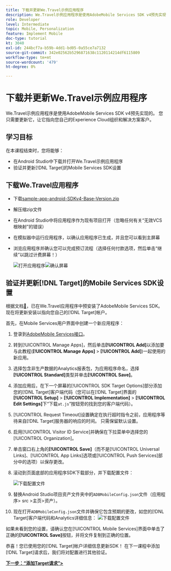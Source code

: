 ```yaml
---
title: 下载并更新We.Travel示例应用程序
description: We.Travel示例应用程序是使用AdobeMobile Services SDK v4预先实现的。 您只需要更新它，让它指向您自己的Experience Cloud组织和解决方案客户。
role: Developer
level: Intermediate
topic: Mobile, Personalization
feature: Implement Mobile
doc-type: tutorial
kt: 3040
exl-id: 244bcf7a-b59b-4dd1-bd05-0a55ce7a7132
source-git-commit: 342e02562b5296871638c1120114214df6115809
workflow-type: tm+mt
source-wordcount: '479'
ht-degree: 0%

---
```


# 下载并更新We.Travel示例应用程序

We.Travel示例应用程序是使用AdobeMobile Services SDK v4预先实现的。 您只需要更新它，让它指向您自己的Experience Cloud组织和解决方案客户。

## 学习目标

在本课程结束时，您将能够：

* 在Android Studio中下载并打开We.Travel示例应用程序
* 验证并更新[!DNL Target]的Mobile Services SDK设置

## 下载We.Travel应用程序

* 下载[sample-app-android-SDKv4-Base-Version.zip](assets/sample-app-android-SDKv4-Base-Version.zip)
* 解压缩zip文件
* 在Android Studio中将应用程序作为现有项目打开（忽略任何有关“无效VCS根映射”的错误）
* 在模拟器中运行应用程序，以确认应用程序已生成，并且您可以看到主屏幕
* 浏览应用程序并确认您可以完成预订流程（选择任何付款选项，然后单击“继续”以跳过计费屏幕！）

  ![打开应用程序](assets/wetravel_homeScreen.png)![确认屏幕](assets/wetravel_confirmationScreen.png)

## 验证并更新[!DNL Target]的Mobile Services SDK设置

根据文档[&#128279;](https://experienceleague.adobe.com/docs/mobile-services/android/getting-started-android/requirements.html?lang=zh-Hans)，已在We.Travel应用程序中预安装了AdobeMobile Services SDK。 现在将更新安装以指向您自己的[!DNL Target]帐户。

首先，在Mobile Services用户界面中创建一个新应用程序：

1. 登录到[AdobeMobile Services接口](https://mobilemarketing.adobe.com/)。
1. 转到[!UICONTROL Manage Apps]，然后单击&#x200B;**[!UICONTROL Add]**&#x200B;以添加要与此教程(**[!UICONTROL Manage Apps]** > **[!UICONTROL Add]**)一起使用的新应用。
1. 选择包含非生产数据的Analytics报表包，为应用程序命名，选择&#x200B;**[!UICONTROL Standard]**&#x200B;类型并单击&#x200B;**[!UICONTROL Save]**。
1. 添加应用后，在下一个屏幕的[!UICONTROL SDK Target Options]部分添加您的[!DNL Target]客户端代码（您可以在[!DNL Target]界面的&#x200B;**[!UICONTROL Setup]** > **[!UICONTROL Implementation]** > **[!UICONTROL Edit Settings]**&#x200B;下“下载`at.js`”按钮旁的找到您的客户端代码）。
1. [!UICONTROL Request Timeout]设置确定在执行超时指令之前，应用程序等待来自[!DNL Target]服务器的响应的时间。 只需保留默认设置。
1. 启用[!UICONTROL Visitor ID Service]并确保在下拉菜单中选择您的[!UICONTROL Organization]。
1. 单击窗口右上角的&#x200B;**[!UICONTROL Save]**（而不是[!UICONTROL Universal Links]、[!UICONTROL App Links]选项或[!UICONTROL Push Services]部分中的选项）以保存更改。
1. 滚动到页面底部的应用程序SDK下载部分，并下载配置文件：

   ![下载配置文件](assets/config_file.jpg)

1. 替换Android Studio项目资产文件夹中的`ADBMobileConfig.json`文件（应用程序> src >主页>资产）。

1. 现在打开`ADBMobileConfig.json`文件并确保它包含预期的更改，如您的[!DNL Target]客户端代码和Analytics详细信息：
   ![下载配置文件](assets/client_code.jpg)

如果未看到您的设置，请确认您在[!UICONTROL Mobile Services]界面中单击了正确的&#x200B;**[!UICONTROL Save]**&#x200B;按钮，并将文件复制到正确的位置。

恭喜！您已使用您的[!DNL Target]帐户详细信息更新SDK！ 在下一课程中添加[!DNL Target]请求后，我们将对配置进行其他验证。

**[下一步：“添加Target请求”>](add-requests.md)**
